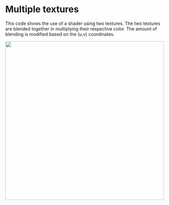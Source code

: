 # Multiple textures

This code shows the use of a shader using two textures. The two textures are blended together in multiplying their respective color. The amount of blending is modified based on the (u,v) coordinates.

<img src="assets/pic.jpg" alt="" width="500px"/>